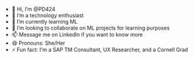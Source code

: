 - 👋 Hi, I’m @PD424
- 👀 I’m a technology enthusiast
- 🌱 I’m currently learning ML
- 💞️ I’m looking to collaborate on ML projects for learning purposes
- 📫 Message me on LinkedIn if you want to know more
- 😄 Pronouns: She/Her
- ⚡ Fun fact: I'm a SAP TM Consultant, UX Researcher, and a Cornell Grad

<!---
PD424/PD424 is a ✨ special ✨ repository because its `README.md` (this file) appears on your GitHub profile.
You can click the Preview link to take a look at your changes.
--->
